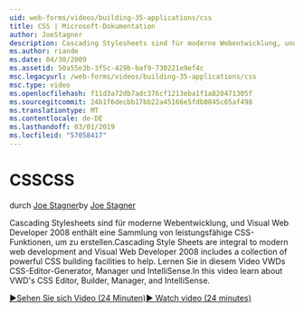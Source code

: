 ```yaml
---
uid: web-forms/videos/building-35-applications/css
title: CSS | Microsoft-Dokumentation
author: JoeStagner
description: Cascading Stylesheets sind für moderne Webentwicklung, und Visual Web Developer 2008 enthält eine Sammlung von leistungsfähige CSS-Funktionen, durch die Hilfe erstellen...
ms.author: riande
ms.date: 04/30/2009
ms.assetid: 50a55e3b-3f5c-429b-baf9-730221e9ef4c
msc.legacyurl: /web-forms/videos/building-35-applications/css
msc.type: video
ms.openlocfilehash: f11d3a72db7adc376cf1213eba1f1a820471305f
ms.sourcegitcommit: 24b1f6decbb17bb22a45166e5fdb0845c65af498
ms.translationtype: MT
ms.contentlocale: de-DE
ms.lasthandoff: 03/01/2019
ms.locfileid: "57058417"
---
```

<a name="css"></a><span data-ttu-id="b3dad-103">CSS</span><span class="sxs-lookup"><span data-stu-id="b3dad-103">CSS</span></span>
====================
<span data-ttu-id="b3dad-104">durch [Joe Stagner](https://github.com/JoeStagner)</span><span class="sxs-lookup"><span data-stu-id="b3dad-104">by [Joe Stagner](https://github.com/JoeStagner)</span></span>

<span data-ttu-id="b3dad-105">Cascading Stylesheets sind für moderne Webentwicklung, und Visual Web Developer 2008 enthält eine Sammlung von leistungsfähige CSS-Funktionen, um zu erstellen.</span><span class="sxs-lookup"><span data-stu-id="b3dad-105">Cascading Style Sheets are integral to modern web development and Visual Web Developer 2008 includes a collection of powerful CSS building facilities to help.</span></span> <span data-ttu-id="b3dad-106">Lernen Sie in diesem Video VWDs CSS-Editor-Generator, Manager und IntelliSense.</span><span class="sxs-lookup"><span data-stu-id="b3dad-106">In this video learn about VWD's CSS Editor, Builder, Manager, and IntelliSense.</span></span>

[<span data-ttu-id="b3dad-107">&#9654;Sehen Sie sich Video (24 Minuten)</span><span class="sxs-lookup"><span data-stu-id="b3dad-107">&#9654; Watch video (24 minutes)</span></span>](https://channel9.msdn.com/Blogs/ASP-NET-Site-Videos/css)
